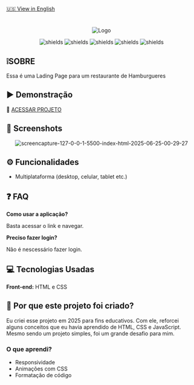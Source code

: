 [🇺🇸 View in English](./README.en.md)

#

<div align= "center">

![Logo](https://i.ibb.co/q3zg7bJj/Chat-GPT-Image-25-de-jun-de-2025-01-02-25.png)

</div>
<div align="center">
  <p align="center">
      <img src="https://img.shields.io/badge/html5-%23E34F26.svg?style=for-the-badge&logo=html5&logoColor=white" alt="shields">
    <img src="https://img.shields.io/badge/css3-%231572B6.svg?style=for-the-badge&amp;logo=css3&amp;logoColor=white" alt="shields">
    <img src="https://img.shields.io/badge/Welcome-grey?style=for-the-badge&label=PRs&color=green" alt="shields">
    <img src="https://img.shields.io/badge/Não-red?style=for-the-badge&label=Manuten%C3%A7%C3%A3o&colorred" alt="shields">
    <img src="https://img.shields.io/github/license/Ileriayo/markdown-badges?style=for-the-badge" alt="shields">
  </p>
</div>

## ❕SOBRE

Essa é uma Lading Page para um restaurante de Hamburgueres

## ▶ Demonstração

🔗 [ACESSAR PROJETO](https://mateussilvacrs.github.io/Xburguer/)

## 📸 Screenshots

<div align="center">
 <img src="https://i.ibb.co/pjX1CMQq/screencapture-127-0-0-1-5500-index-html-2025-06-25-00-29-27.png" alt="screencapture-127-0-0-1-5500-index-html-2025-06-25-00-29-27" border="0">
</div>

## ⚙ Funcionalidades

- Multiplataforma (desktop, celular, tablet etc.)

## ❓ FAQ

**Como usar a aplicação?**

Basta acessar o link e navegar.

**Preciso fazer login?**

Não é nescessário fazer login.

## 💻 Tecnologias Usadas

**Front-end:** HTML e CSS

## 🤔 Por que este projeto foi criado?

Eu criei esse projeto em 2025 para fins educativos. Com ele, reforcei alguns conceitos que eu havia aprendido de HTML, CSS e JavaScript. Mesmo sendo um projeto simples, foi um grande desafio para mim.

### O que aprendi?

- Responsividade
- Animações com CSS
- Formatação de código
